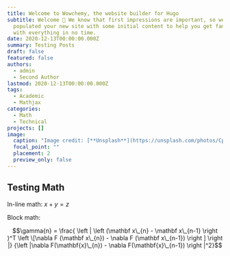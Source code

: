 ```yaml
---
title: Welcome to Wowchemy, the website builder for Hugo
subtitle: Welcome 👋 We know that first impressions are important, so we've
  populated your new site with some initial content to help you get familiar
  with everything in no time.
date: 2020-12-13T00:00:00.000Z
summary: Testing Posts
draft: false
featured: false
authors:
  - admin
  - Second Author
lastmod: 2020-12-13T00:00:00.000Z
tags:
  - Academic
  - Mathjax
categories:
  - Math
  - Technical
projects: []
image:
  caption: "Image credit: [**Unsplash**](https://unsplash.com/photos/CpkOjOcXdUY)"
  focal_point: ""
  placement: 2
  preview_only: false
---
```

## Testing Math

In-line math: $x + y = z$

Block math:

$$\gamma{n} = \frac{ \left | \left (\mathbf x\_{n} - \mathbf x\_{n-1} \right )^T \left \[\nabla F (\mathbf x\_{n}) - \nabla F (\mathbf x\_{n-1}) \right ] \right |} {\left |\nabla F(\mathbf{x}\_{n}) - \nabla F(\mathbf{x}\_{n-1}) \right |^2}$$